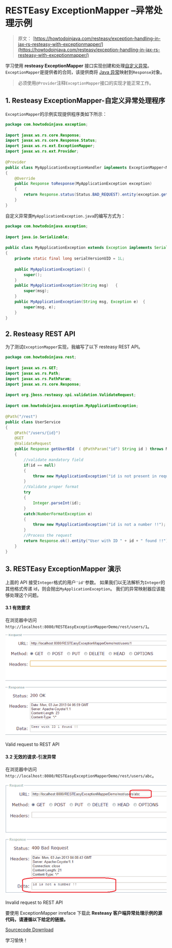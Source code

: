 # RESTEasy ExceptionMapper –异常处理示例

> 原文： [https://howtodoinjava.com/resteasy/exception-handling-in-jax-rs-resteasy-with-exceptionmapper/](https://howtodoinjava.com/resteasy/exception-handling-in-jax-rs-resteasy-with-exceptionmapper/)

学习使用 **resteasy ExceptionMapper** 接口实现创建和处理[自定义异常](https://howtodoinjava.com/java/exception-handling/best-practices-for-for-exception-handling/)。 `ExceptionMapper`是提供者的合同，该提供商将 [Java 异常](https://howtodoinjava.com/java/exception-handling/checked-vs-unchecked-exceptions-in-java/)映射到`Response`对象。

> 必须使用`@Provider`注释`ExceptionMapper`接口的实现才能正常工作。

## 1\. Resteasy ExceptionMapper-自定义异常处理程序

`ExceptionMapper`的示例实现提供程序类如下所示：

```java
package com.howtodoinjava.exception;

import javax.ws.rs.core.Response;
import javax.ws.rs.core.Response.Status;
import javax.ws.rs.ext.ExceptionMapper;
import javax.ws.rs.ext.Provider;

@Provider
public class MyApplicationExceptionHandler implements ExceptionMapper<MyApplicationException> 
{
	@Override
	public Response toResponse(MyApplicationException exception) 
	{
		return Response.status(Status.BAD_REQUEST).entity(exception.getMessage()).build();	
	}
}

```

自定义异常类`MyApplicationException.java`的编写方式为：

```java
package com.howtodoinjava.exception;

import java.io.Serializable;

public class MyApplicationException extends Exception implements Serializable
{
	private static final long serialVersionUID = 1L;

	public MyApplicationException()	{
		super();
	}
	public MyApplicationException(String msg)	{
		super(msg);
	}
	public MyApplicationException(String msg, Exception e)	{
		super(msg, e);
	}
}

```

## 2\. Resteasy REST API

为了测试`ExceptionMapper`实现，我编写了以下 resteasy REST API。

```java
package com.howtodoinjava.rest;

import javax.ws.rs.GET;
import javax.ws.rs.Path;
import javax.ws.rs.PathParam;
import javax.ws.rs.core.Response;

import org.jboss.resteasy.spi.validation.ValidateRequest;

import com.howtodoinjava.exception.MyApplicationException;

@Path("/rest")
public class UserService 
{
	@Path("/users/{id}")
	@GET
	@ValidateRequest
	public Response getUserBId	( @PathParam("id") String id ) throws MyApplicationException
	{
		//validate mandatory field
		if(id == null)
		{
			throw new MyApplicationException("id is not present in request !!");
		}
		//Validate proper format
		try
		{
			Integer.parseInt(id);
		}
		catch(NumberFormatException e)
		{
			throw new MyApplicationException("id is not a number !!");
		}
		//Process the request
		return Response.ok().entity("User with ID " + id + " found !!").build();
	}
}

```

## 3\. RESTEasy ExceptionMapper 演示

上面的 API 接受`Integer`格式的用户`'id'`参数。 如果我们以无法解析为`Integer`的其他格式传递 id，则会抛出`MyApplicationException`。 我们的异常映射器应该能够处理这个问题。

#### 3.1 有效要求

在浏览器中访问`http://localhost:8080/RESTEasyExceptionMapperDemo/rest/users/1`。

![Valid request to REST API](img/01fae53f6f43293bfabc8b5b0284e74b.png)

Valid request to REST API



#### 3.2 无效的请求-引发异常

在浏览器中访问`http://localhost:8080/RESTEasyExceptionMapperDemo/rest/users/abc`。

![Invalid request to REST API](img/ed948f4c32d7282ac2517a605c1cdbb9.png)

Invalid request to REST API



要使用 ExceptionMapper inreface 下载此 **Resteasy 客户端异常处理示例的源代码，请遵循以下给定的链接。**

[Sourcecode Download](https://docs.google.com/file/d/0B7yo2HclmjI4V0ZBZ2xqWllHMnc/edit?usp=sharing "jax-rs exception handling demo source code")

学习愉快！